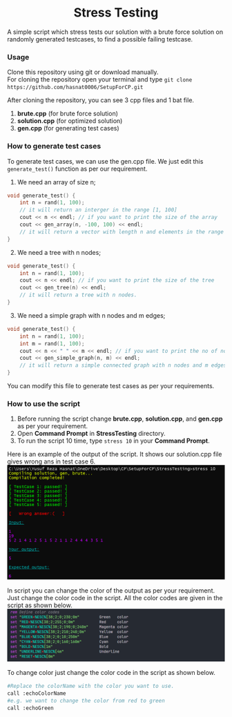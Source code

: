 <h1 align="center">Stress Testing</h1>
A simple script which stress tests our solution with a brute force solution on randomly generated testcases, to find a possible failing testcase.<br>

### Usage
Clone this repository using git or download manually.<br>
For cloning the repository open your terminal and type `git clone https://github.com/hasnat0006/SetupForCP.git`

After cloning the repository, you can see 3 cpp files and 1 bat file.
1. **brute.cpp** (for brute force solution)
2. **solution.cpp** (for optimized solution)
3. **gen.cpp** (for generating test cases)

### How to generate test cases
To generate test cases, we can use the gen.cpp file. We just edit this `generate_test()` function as per our requirement.<br>
1. We need an array of size n;

```cpp
void generate_test() {
    int n = rand(1, 100);
    // it will return an interger in the range [1, 100]
    cout << n << endl; // if you want to print the size of the array
    cout << gen_array(n, -100, 100) << endl; 
    // it will return a vector with length n and elements in the range [-100, 100].
}
```
2. We need a tree with n nodes;

```cpp
void generate_test() {
    int n = rand(1, 100);
    cout << n << endl; // if you want to print the size of the tree
    cout << gen_tree(n) << endl; 
    // it will return a tree with n nodes.
}
```
3. We need a simple graph with n nodes and m edges;

```cpp
void generate_test() {
    int n = rand(1, 100);
    int m = rand(1, 100);
    cout << n << " " << m << endl; // if you want to print the no of nodes and edges
    cout << gen_simple_graph(n, m) << endl; 
    // it will return a simple connected graph with n nodes and m edges.
}
```
You can modify this file to generate test cases as per your requirements.

### How to use the script
1. Before running the script change **brute.cpp**, **solution.cpp**, and **gen.cpp** as per your requirement.
2. Open **Command Prompt** in  **StressTesting** directory.
3. To run the script 10 time, type `stress 10` in your **Command Prompt**.

Here is an example of the output of the script. It shows our solution.cpp file gives wrong ans in test case 6.<br>
![Example](image.png)

In script you can change the color of the output as per your requirement. Just change the color code in the script. All the color codes are given in the script as shown below.<br>
![color code](image-3.png)

To change color just change the color code in the script as shown below.
```bash
#Replace the colorName with the color you want to use.
call :echoColorName 
#e.g. we want to change the color from red to green
call :echoGreen
```
